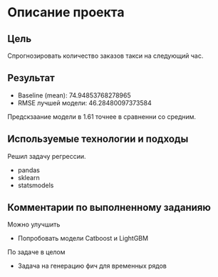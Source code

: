 # Описание проекта

## Цель

Спрогнозировать количество заказов такси на следующий час.

## Результат

* Baseline (mean): 74.94853768278965
* RMSE лучшей модели: 46.28480097373584

Предскзаание модели в 1.61 точнее в сравненни со средним.

## Используемые технологии и подходы
Решил задачу регрессии.

* pandas
* sklearn
* statsmodels

## Комментарии по выполненному заданияю

Можно улучшить
* Попробовать модели Catboost и LightGBM

По задаче в целом
* Задача на генерацию фич для временных рядов
